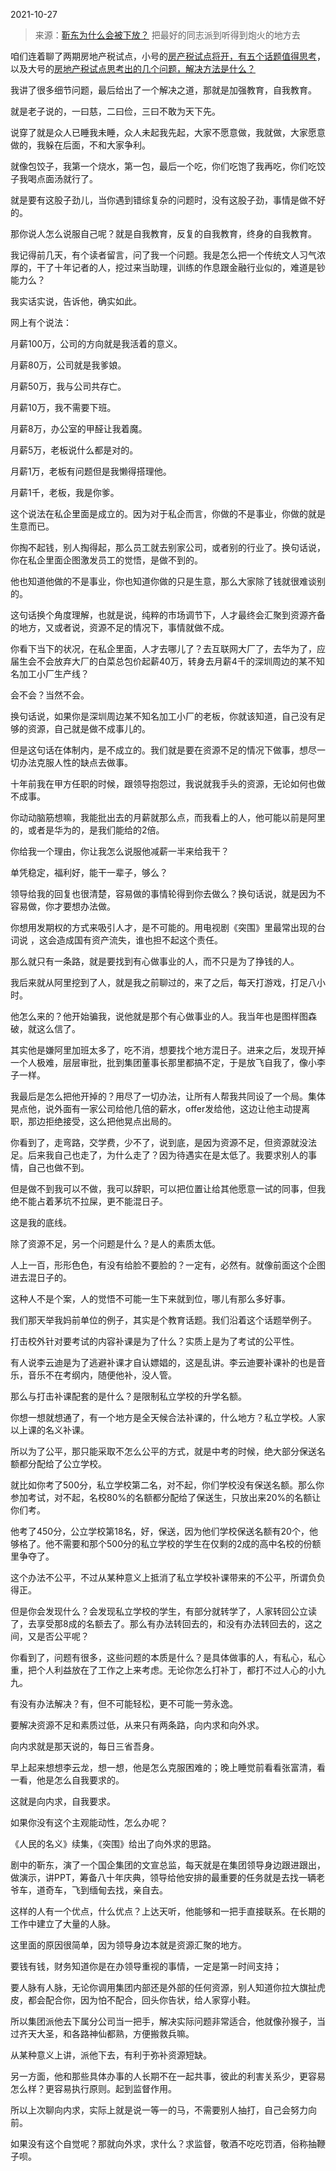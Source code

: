 2021-10-27

> 来源：[靳东为什么会被下放？](http://mp.weixin.qq.com/s?__biz=MzU0MjYwNDU2Mw==&mid=2247501949&idx=2&sn=3a8fc6c7c97022eb2c49835033d052d1&chksm=fb1aa401cc6d2d17baa1e545e2e1768545c7fb3b192c014174c945c1d8f2b38cf4e149cc65fb&scene=27#wechat_redirect)
> 把最好的同志派到听得到炮火的地方去

咱们连着聊了两期房地产税试点，小号的[房产税试点将开，有五个话题值得思考](http://mp.weixin.qq.com/s?__biz=MzU3NDc5Nzc0NQ==&mid=2247508369&idx=2&sn=e49bf18a53b032b446c7951b9ddcdda7&chksm=fd2e034fca598a59cf053b9b65c310923a08cfaa9a1214755cfc8f4a732fa241ed561a102b64&scene=21#wechat_redirect)，以及大号的[房地产税试点思考出的几个问题，解决方法是什么？](http://mp.weixin.qq.com/s?__biz=MzU0MjYwNDU2Mw==&mid=2247501822&idx=1&sn=ac8d9a67b6d0fb4e50dbb6b6999921ee&chksm=fb1aab82cc6d22941179cfe09d78f1b70bff0d5e88a68d2b162e31ef8254a794d30cc122169f&scene=21#wechat_redirect)  

  

我讲了很多细节问题，最后给出了一个解决之道，那就是加强教育，自我教育。  

  

就是老子说的，一曰慈，二曰俭，三曰不敢为天下先。

  

说穿了就是众人已睡我未睡，众人未起我先起，大家不愿意做，我就做，大家愿意做的，我躲在后面，不和大家争利。

  

就像包饺子，我第一个烧水，第一包，最后一个吃，你们吃饱了我再吃，你们吃饺子我喝点面汤就行了。

  

就是要有这股子劲儿，当你遇到错综复杂的问题时，没有这股子劲，事情是做不好的。  

  

那你说人怎么说服自己呢？就是自我教育，反复的自我教育，终身的自我教育。

  

我记得前几天，有个读者留言，问了我一个问题。我是怎么把一个传统文人习气浓厚的，干了十年记者的人，挖过来当助理，训练的作息跟金融行业似的，难道是钞能力么？  

  

我实话实说，告诉他，确实如此。

  

网上有个说法：  

  

月薪100万，公司的方向就是我活着的意义。

月薪80万，公司就是我爹娘。

月薪50万，我与公司共存亡。

月薪10万，我不需要下班。

月薪8万，办公室的甲醛让我着魔。

月薪5万，老板说什么都是对的。

月薪1万，老板有问题但是我懒得搭理他。

月薪1千，老板，我是你爹。

  

这个说法在私企里面是成立的。因为对于私企而言，你做的不是事业，你做的就是生意而已。  

  

你掏不起钱，别人掏得起，那么员工就去别家公司，或者别的行业了。换句话说，你在私企里面企图激发员工的觉悟，是做不到的。

  

他也知道他做的不是事业，你也知道你做的只是生意，那么大家除了钱就很难谈别的。  

  

这句话换个角度理解，也就是说，纯粹的市场调节下，人才最终会汇聚到资源齐备的地方，又或者说，资源不足的情况下，事情就做不成。  

  

你看下当下的状况，在私企里面，人才去哪儿了？去互联网大厂了，去华为了，应届生会不会放弃大厂的白菜总包价起薪40万，转身去月薪4千的深圳周边的某不知名加工小厂生产线？  

  

会不会？当然不会。

  

换句话说，如果你是深圳周边某不知名加工小厂的老板，你就该知道，自己没有足够的资源，自己就是做不成事儿的。  

  

但是这句话在体制内，是不成立的。我们就是要在资源不足的情况下做事，想尽一切办法克服人性的缺点去做事。

  

十年前我在甲方任职的时候，跟领导抱怨过，我说就我手头的资源，无论如何也做不成事。  

  

你动动脑筋想嘛，我能批出去的月薪就那么点，而我看上的人，他可能以前是阿里的，或者是华为的，是我们能给的2倍。  

  

你给我一个理由，你让我怎么说服他减薪一半来给我干？

  

单凭稳定，福利好，能干一辈子，够么？

  

领导给我的回复也很清楚，容易做的事情轮得到你去做么？换句话说，就是因为不容易做，你才要想办法做。

  

你想用发期权的方式来吸引人才，是不可能的。用电视剧《突围》里最常出现的台词说 ，这会造成国有资产流失，谁也担不起这个责任。

  

那么就只有一条路，就是要找到有心做事业的人，而不只是为了挣钱的人。  

  

我后来就从阿里挖到了人，就是我之前聊过的，来了之后，每天打游戏，打足八小时。  

  

他怎么来的？他开始骗我，说他就是那个有心做事业的人。我当年也是图样图森破，就这么信了。

  

其实他是嫌阿里加班太多了，吃不消，想要找个地方混日子。进来之后，发现开掉一个人极难，层层审批，批到集团董事长那里都搞不定，于是放飞自我了，像小李子一样。

  

我最后是怎么把他开掉的？用尽了一切办法，让所有人帮我共同设了一个局。集体晃点他，说外面有一家公司给他几倍的薪水，offer发给他，这边让他主动提离职，那边拒绝接受，这么把他晃点出局的。  

  

你看到了，走弯路，交学费，少不了，说到底，是因为资源不足，但资源就没法足。后来我自己也走了，为什么走了？因为待遇实在是太低了。我要求别人的事情，自己也做不到。

  

但是做不到我可以不做，我可以辞职，可以把位置让给其他愿意一试的同事，但我绝不能占着茅坑不拉屎，更不能混日子。

  

这是我的底线。  

  

除了资源不足，另一个问题是什么？是人的素质太低。

  

人上一百，形形色色，有没有给脸不要脸的？一定有，必然有。就像前面这个企图进去混日子的。  

  

这种人不是个案，人的觉悟不可能一生下来就到位，哪儿有那么多好事。  

  

我们那天举我妈前单位的例子，其实是个教育话题。我们沿着这个话题举例子。  

  

打击校外针对要考试的内容补课是为了什么？实质上是为了考试的公平性。  

  

有人说李云迪是为了逃避补课才自认嫖娼的，这是乱讲。李云迪要补课补的也是音乐，音乐不在考纲内，随便他补，没人管。

  

那么与打击补课配套的是什么？是限制私立学校的升学名额。  

  

你想一想就想通了，有一个地方是全天候合法补课的，什么地方？私立学校。人家以上课的名义补课。  

  

所以为了公平，那只能采取不怎么公平的方式，就是中考的时候，绝大部分保送名额都分配给了公立学校。  

  

就比如你考了500分，私立学校第二名，对不起，你们学校没有保送名额。那么你参加考试，对不起，名校80%的名额都分配给了保送生，只放出来20%的名额让你们考。  

  

他考了450分，公立学校第18名，好，保送，因为他们学校保送名额有20个，他够格了。他不需要和那个500分的私立学校的学生在仅剩的2成的高中名校的份额里争夺了。

  

这个办法不公平，不过从某种意义上抵消了私立学校补课带来的不公平，所谓负负得正。  

  

但是你会发现什么？会发现私立学校的学生，有部分就转学了，人家转回公立读了，去享受那8成的名额去了。那么有办法转回去的，和没有办法转回去的，这之间，又是否公平呢？

  

你看到了，问题有很多，这些问题的本质是什么？是具体做事的人，有私心，私心重，把个人利益放在了工作之上来考虑。无论你怎么打补丁，都打不过人心的小九九。

  

有没有办法解决？有，但不可能轻松，更不可能一劳永逸。  

  

要解决资源不足和素质过低，从来只有两条路，向内求和向外求。

  

向内求就是那天说的，每日三省吾身。

  

早上起来想想李云龙，想一想，他是怎么克服困难的；晚上睡觉前看看张富清，看一看，他是怎么自我要求的。

  

这就是向内求，自我要求。  

  

如果你没有这个主观能动性，怎么办呢？

  

《人民的名义》续集，《突围》给出了向外求的思路。

  

剧中的靳东，演了一个国企集团的文宣总监，每天就是在集团领导身边跟进跟出，做演示，讲PPT，筹备八十年庆典，领导给他安排的最重要的任务就是去找一辆老爷车，道奇车，飞到缅甸去找，亲自去。

  

这样的人有一个优点，什么优点？上达天听，他能够和一把手直接联系。在长期的工作中建立了大量的人脉。  

  

这里面的原因很简单，因为领导身边本就是资源汇聚的地方。

  

要钱有钱，财务知道你是在办领导重视的事情，一定是第一时间支持；

要人脉有人脉，无论你调用集团内部还是外部的任何资源，别人知道你拉大旗扯虎皮，都会配合你，因为怕不配合，回头你告状，给人家穿小鞋。

  

所以集团派他去下属分公司当一把手，解决实际问题非常适合，他就像孙猴子，当过齐天大圣，和各路神仙都熟，方便搬救兵嘛。  

  

从某种意义上讲，派他下去，有利于弥补资源短缺。

  

另一方面，他和那些具体办事的人长期不在一起共事，彼此的利害关系少，更容易怎么样？更容易执行原则。起到监督作用。

  

所以上次聊向内求，实际上就是说一等一的马，不需要别人抽打，自己会努力向前。  

  

如果没有这个自觉呢？那就向外求，求什么？求监督，敬酒不吃吃罚酒，俗称抽鞭子呗。

